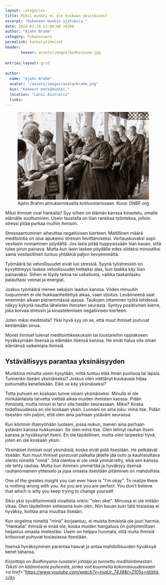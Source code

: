 ```yaml
---
layout: categories
title: Miksi munkki ei ole koskaan yksinäinen?
excerpt: "Kokeneen munkin ajatuksia."
date: 2024-02-18 12:00:00 +0200
author: "Ajahn Brahm"
category: Puheenvuoro
permalink: hankalatihmiset
header: 
       teaser: assets/images/bodhinyana.jpg

entries_layout: grid

author:
  name: "Ajahn Brahm"
  avatar: "/assets/images/avatarbrahm.png"
  bio: "Kokenut metsämunkki."
  location: "Länsi-Australia"
  links:
---
```

<figure>
<img src="assets/images/bodhinyana.jpg" alt="mutkainentie">
<figcaption> Ajahn Brahm almukierroksella kotiluostarissaan. Kuva: DNBF.org</figcaption>
</figure>

Miksi ihmiset ovat hankalia? Syy siihen on elämän kanssa kinastelu, omalle elämälle suuttuminen. Usein taustalla on liian rankkaa työntekoa, jolloin stressi pitää purkaa muihin ihmisiin.

Stressaantuminen aiheuttaa negatiivisen kierteen. Maltillinen määrä meditointia on oiva apukeino stressin lievittämiseksi. Vertauskuvaksi sopii vesilasin nostaminen pöydältä. Jos lasia pitää hyppysissään liian kauan, siitä tulee pirun painava. Mutta kun lasin laskee pöydälle edes viideksi minuutiksi sama vesilasillinen tuntuu yhtäkkiä paljon kevyemmältä. 

Työmäärä tai velvollisuudet eivät luo stressiä. Syynä työstressiin on kyvyttömyys laskea velvollisuudet hetkeksi alas, kun taakka käy liian painavaksi. Siihen ei löydy taitoa tai uskallusta, vaikka taakanlasku palauttaisi voimat ja energiat. 

Joskus työmäärä menee sekaisin laadun kanssa. Viiden minuutin luopuminen ei ole hukkaanheitettyä aikaa, vaan sijoitus. Levänneenä saat enemmän aikaan pienemmässä ajassa. Taukojen ottaminen työtä tehdessä näkyy kykynä nauttia läheisten ihmisten seurasta. Syntyy positiivinen kierre, joka korvaa stressin ja kinastelemisen negatiivisen kierteen.

Joten miksi meditoida? Yksi hyvä syy on se, että muut ihmiset joutuvat kestämään sinua. 

Monet ihmiset tulevat meditointikeskuksiin tai luostareihin oppiakseen hyväksymään itsensä ja elämään itsensä kanssa. He eivät halua olla oman elämänsä vaikeimpia ihmisiä.

<h2>Ystävällisyys parantaa yksinäisyyden</h2>


Munkkina minulta usein kysytään, miltä tuntuu elää ilman puolisoa tai lapsia. Tunnenko itseäni yksinäiseksi? Joskus olen viettänyt kuukausia hiljaa puhumatta kenellekään. Eikö se käy yksinäiseksi?

Totta puhuen en koskaan tunne oloani yksinäiseksi. Minulla ei ole minkäänlaista tarvetta viettää aikaa muiden ihmisten kanssa. Pidän ihmisistä, mutta minun ei tarvi olla heidän seurassaan. Miksi? Koska todellisuudessa en ole koskaan yksin. Luonani on aina joku: minä itse. Pidän itsestäni niin paljon, että olen aina parhaan ystäväni seurassa.

Kun kömmin iltamyöhään luolaani, jossa nukun, menen aina parhaan ystäväni kanssa nukkumaan. Se olen minä itse. Olen tehnyt rauhan itseni kanssa ja hyväksynyt itseni. En ole täydellinen, mutta olen tarpeeksi hyvä, joten en ole koskaan yksin.

Yksinäiset ihmiset ovat yksinäisiä, koska eivät pidä itsestään. He pelkäävät itseään. Kun muut ihmiset poistuvat paikalta jäljelle jää outo ja kauhistuttava olento nimeltä "minä". Sitä olentoa ei ole vielä ymmärretty, eikä sen kanssa ole tehty rauhaa. Mutta kun ihminen ymmärtää ja hyväksyy itsensä rauhanomainen yhteiselo ja jopa omasta itsestään pitäminen on mahdollista.

One of the greates insight you can ever have is "I'm okay". To realize there is nothing wrong with you. As you are you are perfect. You don't believe that which is why you keep trying to change yourself.

Siksi yksi syvällisimmistä oivallista onkin: "olen okei". Minussa ei ole mitään vikaa. Olen täydellinen sellaisena kuin olen. Niin kauan kuin tätä tosiasiaa ei hyväksy, koittaa aina muuttaa itseään.

Kun ongelma nimeltä "minä" korjaantuu, ei muista ihmisistä ole juuri harmia. "Hankalia" ihmisiä ei enää ole, koska muiden hangaluus on pohjimmiltaan heijastus omasta mielestäsi. Usein on helppo huomata, että muita ihmisiä kritisoivat puhuvat tosiasiassa itsestään.

Itsensä hyväksyminen parantaa haavat ja antaa mahdollisuuden hyväksyä kenet tahansa.

<i>Kirjoittaja on Bodhinyana-luostarin johtaja ja tunnettu meditointimestari. Teksti on käännösote puheesta, jonka voit kuunnella kokonaisuudessaan <a href="https://www.youtube.com/watch?v=jniaUr_7438&t=2105s>täältä.</a></i>
